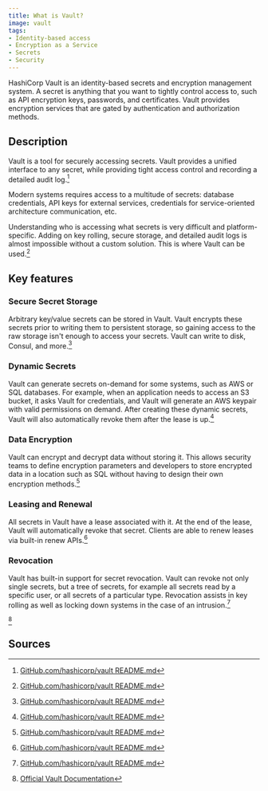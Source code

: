 ```yaml
---
title: What is Vault?
image: vault
tags:
- Identity-based access
- Encryption as a Service
- Secrets
- Security
---
```

HashiCorp Vault is an identity-based secrets and encryption management system. A secret is anything that you want to tightly control access to, such as API encryption keys, passwords, and certificates. Vault provides encryption services that are gated by authentication and authorization methods.

## Description

Vault is a tool for securely accessing secrets. Vault provides a unified interface to any secret, while providing tight access control and recording a detailed audit log.[^1]

Modern systems requires access to a multitude of secrets: database credentials, API keys for external services, credentials for service-oriented architecture communication, etc.

Understanding who is accessing what secrets is very difficult and platform-specific. Adding on key rolling, secure storage, and detailed audit logs is almost impossible without a custom solution. This is where Vault can be used.[^1]

## Key features

### Secure Secret Storage

Arbitrary key/value secrets can be stored in Vault. Vault encrypts these secrets prior to writing them to persistent storage, so gaining access to the raw storage isn't enough to access your secrets. Vault can write to disk, Consul, and more.[^1]

### Dynamic Secrets

Vault can generate secrets on-demand for some systems, such as AWS or SQL databases. For example, when an application needs to access an S3 bucket, it asks Vault for credentials, and Vault will generate an AWS keypair with valid permissions on demand. After creating these dynamic secrets, Vault will also automatically revoke them after the lease is up.[^1]

### Data Encryption

Vault can encrypt and decrypt data without storing it. This allows security teams to define encryption parameters and developers to store encrypted data in a location such as SQL without having to design their own encryption methods.[^1]

### Leasing and Renewal

All secrets in Vault have a lease associated with it. At the end of the lease, Vault will automatically revoke that secret. Clients are able to renew leases via built-in renew APIs.[^1]

### Revocation

Vault has built-in support for secret revocation. Vault can revoke not only single secrets, but a tree of secrets, for example all secrets read by a specific user, or all secrets of a particular type. Revocation assists in key rolling as well as locking down systems in the case of an intrusion.[^1]

[^2]

## Sources

[^1]: [GitHub.com/hashicorp/vault README.md](https://github.com/hashicorp/vault#readme)

[^2]: [Official Vault Documentation](https://www.vaultproject.io/docs)

[^3]: **Title:** []()<br>
**Publication:** []()<br>
**Date:** <br>
**Author(s):**
